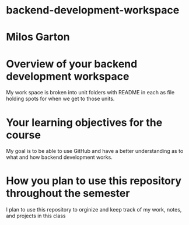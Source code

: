 # backend-development-workspace
# Milos Garton 
# Overview of your backend development workspace
My work space is broken into unit folders with README in each as file holding spots for when we get to those units.
# Your learning objectives for the course
My goal is to be able to use GitHub and have a better understanding as to what and how backend development works.
# How you plan to use this repository throughout the semester
I plan to use this repository to orginize and keep track of my work, notes, and projects in this class
